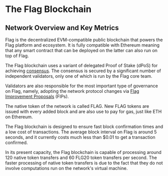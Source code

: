 # The Flag Blockchain

## Network Overview and Key Metrics

Flag is the decentralized EVM-compatible public blockchain that powers the Flag platform and ecosystem. It is fully compatible with Ethereum meaning that any smart contract that can be deployed on the latter can also run on top of Flag.

The Flag blockchain uses a variant of delegated Proof of Stake (dPoS) for achieving [consensus](https://docs.flagscan.xyz/general/fuse-network-blockchain/fuse-consensus). The consensus is secured by a significant number of independent validators, only one of which is run by the Flag core team.

Validators are also responsible for the most important type of governance on Flag, namely, adopting the network protocol changes via [Flag Improvement Proposals](https://docs.flagscan.xyz/general/fips) (FIPs). 

The native token of the network is called FLAG. New FLAG tokens are issued with every added block and are also use to pay for gas, just like ETH on Ethereum. 

The Flag blockchain is designed to ensure fast block confirmation times and a low cost of transactions. The average block interval on Flag is around 5 seconds, and it currently costs much less than $0.01 to get a transaction confirmed.

In its present capacity, the Flag blockchain is capable of processing around 120 native token transfers and 60 FLG20 token transfers per second. The faster processing of native token transfers is due to the fact that they do not involve computations run on the network's virtual machine. 


